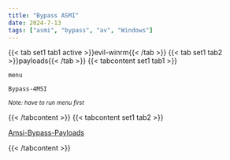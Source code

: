 ```yaml
---
title: "Bypass ASMI"
date: 2024-7-13
tags: ["asmi", "bypass", "av", "Windows"]
---
```


{{< tab set1 tab1 active >}}evil-winrm{{< /tab >}}
{{< tab set1 tab2 >}}payloads{{< /tab >}}
{{< tabcontent set1 tab1 >}}

<div>

```console
menu
```

```console
Bypass-4MSI
```

<small>*Note: have to run menu first*</small>

</div>

{{< /tabcontent >}}
{{< tabcontent set1 tab2 >}}

<div>

[Amsi-Bypass-Payloads](https://github.com/S3cur3Th1sSh1t/Amsi-Bypass-Powershell)

</div>

{{< /tabcontent >}}

<br>